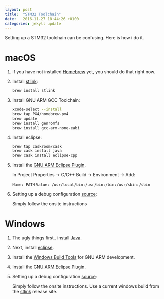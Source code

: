 ```yaml
---
layout: post
title:  "STM32 Toolchain"
date:   2016-11-27 18:44:26 +0100
categories: jekyll update
---
```


Setting up a STM32 toolchain can be confusing.
Here is how i do it.

# macOS

1. If you have not installed [Homebrew][brew] yet, you should do that right now.

2.  Install [stlink][stlink]:

    ```bash
    brew install stlink
    ```


3.  Install GNU ARM GCC Toolchain:

    ```bash
    xcode-select --install
    brew tap PX4/homebrew-px4
    brew update
    brew install genromfs
    brew install gcc-arm-none-eabi
    ```

4.  Install eclipse:

    ```bash
    brew tap caskroom/cask
    brew cask install java
    brew cask install eclipse-cpp
    ```

5.  Install the [GNU ARM Eclipse Plugin][plugin].

    In Project Properties -> C/C++ Build -> Environment -> Add:

    `Name: PATH`
    `Value: /usr/local/bin:/usr/bin:/bin:/usr/sbin:/sbin`

6.  Setting up a debug configuration [source][debug]:

    Simply follow the onsite instructions

# Windows

1.  The ugly things first.. install [Java][java].

2.  Next, install [eclipse][eclipse].

3.  Install the [Windows Build Tools][windowstools] for GNU ARM development.

4.  Install the [GNU ARM Eclipse Plugin][plugin].

5.  Setting up a debug configuration [source][debug]:

    Simply follow the onsite instructions.
    Use a current windows build from the [stlink][stlink] release site.




[brew]: http://brew.sh
[stlink]: https://github.com/texane/stlink
[plugin]: http://gnuarmeclipse.github.io/plugins/install/
[debug]: http://erika.tuxfamily.org/wiki/index.php?title=Tutorial:_STM32_-_Integrated_Debugging_in_Eclipse_using_GNU_toolchain&oldid=5474

[java]: https://java.com/de/download/ 
[eclipse]: https://www.eclipse.org/downloads/packages/eclipse-ide-cc-developers/neon3
[windowstools]: http://gnuarmeclipse.github.io/windows-build-tools/install/
